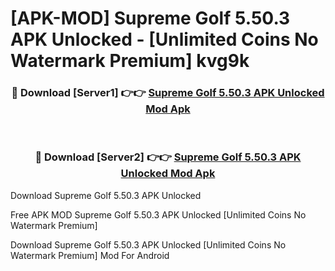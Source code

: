 # [APK-MOD] Supreme Golf 5.50.3 APK Unlocked - [Unlimited Coins No Watermark Premium] kvg9k



<div align="center">
<h3>🔴 Download [Server1] 👉👉 <a href="https://momento.my/?title=Supreme_Golf_5.50.3_APK_Unlocked">Supreme Golf 5.50.3 APK Unlocked Mod Apk</a></h3><br>

<h3>🔴 Download [Server2] 👉👉 <a href="https://momento.my/?title=Supreme_Golf_5.50.3_APK_Unlocked">Supreme Golf 5.50.3 APK Unlocked Mod Apk</a></h3>
</div>



Download Supreme Golf 5.50.3 APK Unlocked 

Free APK MOD Supreme Golf 5.50.3 APK Unlocked [Unlimited Coins No Watermark Premium]

Download Supreme Golf 5.50.3 APK Unlocked [Unlimited Coins No Watermark Premium] Mod For Android

